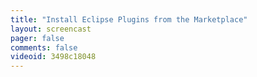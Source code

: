 ```yaml
---
title: "Install Eclipse Plugins from the Marketplace"
layout: screencast 
pager: false
comments: false
videoid: 3498c18048
---
```

